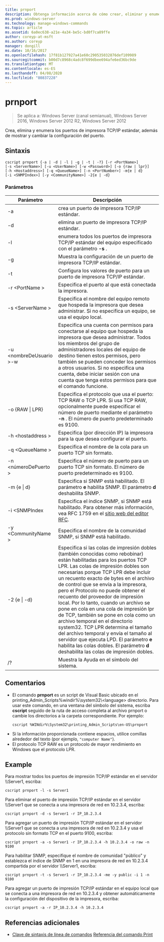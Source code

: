 ```yaml
---
title: prnport
description: Obtenga información acerca de cómo crear, eliminar y enumerar puertos de impresora.
ms.prod: windows-server
ms.technology: manage-windows-commands
ms.topic: article
ms.assetid: 6a0ec638-a21e-4a34-be5c-bd0f7ca89ffe
author: coreyp-at-msft
ms.author: coreyp
manager: dongill
ms.date: 10/16/2017
ms.openlocfilehash: 17f81b127927a41e60c290535032876def109989
ms.sourcegitcommit: b00d7c8968c4adc8f699dbee694afe6ed36bc9de
ms.translationtype: MT
ms.contentlocale: es-ES
ms.lasthandoff: 04/08/2020
ms.locfileid: "80837228"
---
```

# <a name="prnport"></a>prnport

>Se aplica a: Windows Server (canal semianual), Windows Server 2016, Windows Server 2012 R2, Windows Server 2012

Crea, elimina y enumera los puertos de impresora TCP/IP estándar, además de mostrar y cambiar la configuración del puerto.

## <a name="syntax"></a>Sintaxis
```
cscript prnport {-a | -d | -l | -g | -t | -?} [-r <PortName>] 
[-s <ServerName>] [-u <UserName>] [-w <Password>] [-o {raw | lpr}] 
[-h <Hostaddress>] [-q <QueueName>] [-n <PortNumber>] -m{e | d} 
[-i <SNMPIndex>] [-y <CommunityName>] -2{e | -d}
```

### <a name="parameters"></a>Parámetros

|          Parámetro           |                                                                                                                                                                                                                                                                                                     Descripción                                                                                                                                                                                                                                                                                                      |
|------------------------------|----------------------------------------------------------------------------------------------------------------------------------------------------------------------------------------------------------------------------------------------------------------------------------------------------------------------------------------------------------------------------------------------------------------------------------------------------------------------------------------------------------------------------------------------------------------------------------------------------------------------|
|              -a              |                                                                                                                                                                                                                                                                                       crea un puerto de impresora TCP/IP estándar.                                                                                                                                                                                                                                                                                        |
|              -d              |                                                                                                                                                                                                                                                                                       elimina un puerto de impresora TCP/IP estándar.                                                                                                                                                                                                                                                                                        |
|              -l              |                                                                                                                                                                                                                                                             enumera todos los puertos de impresora TCP/IP estándar del equipo especificado con el parámetro **-s** .                                                                                                                                                                                                                                                             |
|              -g              |                                                                                                                                                                                                                                                                            Muestra la configuración de un puerto de impresora TCP/IP estándar.                                                                                                                                                                                                                                                                             |
|              -t              |                                                                                                                                                                                                                                                                           Configura los valores de puerto para un puerto de impresora TCP/IP estándar.                                                                                                                                                                                                                                                                           |
|        -r \<PortName >        |                                                                                                                                                                                                                                                                                Especifica el puerto al que está conectada la impresora.                                                                                                                                                                                                                                                                                 |
|       -s \<ServerName >       |                                                                                                                                                                                                                               Especifica el nombre del equipo remoto que hospeda la impresora que desea administrar. Si no especifica un equipo, se usa el equipo local.                                                                                                                                                                                                                                |
| -u \<nombreDeUsuario >-w <Password> |                                                                                                              Especifica una cuenta con permisos para conectarse al equipo que hospeda la impresora que desea administrar. Todos los miembros del grupo de administradores locales del equipo de destino tienen estos permisos, pero también se pueden conceder los permisos a otros usuarios. Si no especifica una cuenta, debe iniciar sesión con una cuenta que tenga estos permisos para que el comando funcione.                                                                                                               |
|     -o {RAW &#124; LPR}      |                                                                                                                                                                                                              Especifica el protocolo que usa el puerto: TCP RAW o TCP LPR. Si usa TCP RAW, opcionalmente puede especificar el número de puerto mediante el parámetro **-n** . El número de puerto predeterminado es 9100.                                                                                                                                                                                                              |
|      -h \<hostaddress >       |                                                                                                                                                                                                                                                                   Especifica (por dirección IP) la impresora para la que desea configurar el puerto.                                                                                                                                                                                                                                                                    |
|       -q \<QueueName >        |                                                                                                                                                                                                                                                                                     Especifica el nombre de la cola para un puerto TCP sin formato.                                                                                                                                                                                                                                                                                     |
|       -n \<númeroDePuerto >       |                                                                                                                                                                                                                                                                    Especifica el número de puerto para un puerto TCP sin formato. El número de puerto predeterminado es 9100.                                                                                                                                                                                                                                                                    |
|        -m {e &#124; d}        |                                                                                                                                                                                                                                                       Especifica si SNMP está habilitado. El parámetro **e** habilita SNMP. El parámetro **d** deshabilita SNMP.                                                                                                                                                                                                                                                        |
|        -i \<SNMPIndex        |                                                                                                                                                                                                                             Especifica el índice SNMP, si SNMP está habilitado. Para obtener más información, vea RFC 1759 en el [sitio web del editor RFC](https://go.microsoft.com/fwlink/?LinkId=569).                                                                                                                                                                                                                              |
|     -y \<CommunityName >      |                                                                                                                                                                                                                                                                                Especifica el nombre de la comunidad SNMP, si SNMP está habilitado.                                                                                                                                                                                                                                                                                |
|       -2 {e &#124; -d}        | Especifica si las colas de impresión dobles (también conocidas como rebobinar) están habilitadas para los puertos TCP LPR. Las colas de impresión dobles son necesarias porque TCP LPR debe incluir un recuento exacto de bytes en el archivo de control que se envía a la impresora, pero el Protocolo no puede obtener el recuento del proveedor de impresión local. Por lo tanto, cuando un archivo se pone en cola en una cola de impresión lpr de TCP, también se pone en cola como un archivo temporal en el directorio system32. TCP LPR determina el tamaño del archivo temporal y envía el tamaño al servidor que ejecuta LPD. El parámetro **e** habilita las colas dobles. El parámetro **d** deshabilita las colas de impresión dobles. |
|              /?              |                                                                                                                                                                                                                                                                                         Muestra la Ayuda en el símbolo del sistema.                                                                                                                                                                                                                                                                                         |

## <a name="remarks"></a>Comentarios
-   El comando **prnport** es un script de Visual Basic ubicado en el printing_Admin_Scripts%windir%\system32\\\<language> directorio. Para usar este comando, en una ventana del símbolo del sistema, escriba **cscript** seguido de la ruta de acceso completa al archivo prnport o cambie los directorios a la carpeta correspondiente. Por ejemplo:
    ```
    cscript %WINdir%\System32\printing_Admin_Scripts\en-US\prnport
    ```
-   Si la información proporcionada contiene espacios, utilice comillas alrededor del texto (por ejemplo, `"computer Name"`).
-   El protocolo TCP RAW es un protocolo de mayor rendimiento en Windows que el protocolo LPR.

## <a name="examples"></a><a name="BKMK_examples"></a>Example
Para mostrar todos los puertos de impresión TCP/IP estándar en el servidor \\\Server1, escriba:
```
cscript prnport -l -s Server1
```
Para eliminar el puerto de impresión TCP/IP estándar en el servidor \\\Server1 que se conecta a una impresora de red en 10.2.3.4, escriba:
```
cscript prnport -d -s Server1 -r IP_10.2.3.4
```
Para agregar un puerto de impresión TCP/IP estándar en el servidor \\\Server1 que se conecta a una impresora de red en 10.2.3.4 y usa el protocolo sin formato TCP en el puerto 9100, escriba:
```
cscript prnport -a -s Server1 -r IP_10.2.3.4 -h 10.2.3.4 -o raw -n 9100
```
Para habilitar SNMP, especifique el nombre de comunidad "público" y establezca el índice de SNMP en 1 en una impresora de red en 10.2.3.4 compartida por el servidor \\\Server1, escriba:
```
cscript prnport -t -s Server1 -r IP_10.2.3.4 -me -y public -i 1 -n 9100
```
Para agregar un puerto de impresión TCP/IP estándar en el equipo local que se conecta a una impresora de red en 10.2.3.4 y obtener automáticamente la configuración del dispositivo de la impresora, escriba:
```
cscript prnport -a -r IP_10.2.3.4 -h 10.2.3.4
```

## <a name="additional-references"></a>Referencias adicionales
- [Clave de sintaxis de línea de comandos](command-line-syntax-key.md)
[Referencia del comando Print](print-command-reference.md)
